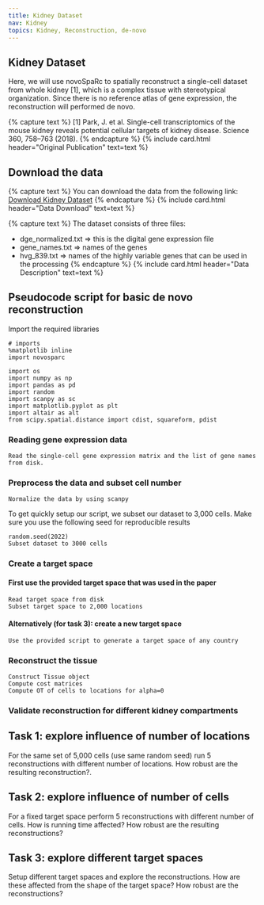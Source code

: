 ```yaml
---
title: Kidney Dataset
nav: Kidney
topics: Kidney, Reconstruction, de-novo
---
```


## Kidney Dataset

Here, we will use novoSpaRc to spatially reconstruct a single-cell dataset from whole kidney [1], which is a complex tissue with stereotypical organization. Since there is no reference atlas of gene expression, the reconstruction will performed de novo. 

{% capture text %} [1] Park, J. et al. Single-cell transcriptomics of the mouse kidney reveals potential cellular targets of kidney disease. Science 360, 758–763 (2018). {% endcapture %}
{% include card.html header="Original Publication" text=text %}

## Download the data

{% capture text %} You can download the data from the following link:
[Download Kidney Dataset](https://gigamove.rwth-aachen.de/en/download/60d8b33b09c0cc4da07783830380771d)
{% endcapture %}
{% include card.html header="Data Download" text=text %}

{% capture text %}
The dataset consists of three files:
- dge_normalized.txt => this is the digital gene expression file
- gene_names.txt => names of the genes
- hvg_839.txt => names of the highly variable genes that can be used in the processing
{% endcapture %}
{% include card.html header="Data Description" text=text %}


## Pseudocode script for basic de novo reconstruction

Import the required libraries

```
# imports
%matplotlib inline
import novosparc

import os
import numpy as np
import pandas as pd
import random
import scanpy as sc
import matplotlib.pyplot as plt
import altair as alt
from scipy.spatial.distance import cdist, squareform, pdist
```

### Reading gene expression data
```
Read the single-cell gene expression matrix and the list of gene names from disk.
```

### Preprocess the data and subset cell number
```
Normalize the data by using scanpy
```

To get quickly setup our script, we subset our dataset to 3,000 cells. Make sure you use the following seed for reproducible results

```
random.seed(2022)
Subset dataset to 3000 cells
```

### Create a target space
#### First use the provided target space that was used in the paper
```
Read target space from disk
Subset target space to 2,000 locations
```

#### Alternatively (for task 3): create a new target space
```
Use the provided script to generate a target space of any country
```

### Reconstruct the tissue
```
Construct Tissue object
Compute cost matrices
Compute OT of cells to locations for alpha=0
```

### Validate reconstruction for different kidney compartments

## Task 1: explore influence of number of locations
For the same set of 5,000 cells (use same random seed) run 5 reconstructions with different number of locations. How robust are the resulting reconstruction?.

## Task 2: explore influence of number of cells
For a fixed target space perform 5 reconstructions with different number of cells. How is running time affected? How robust are the resulting reconstructions?

## Task 3: explore different target spaces
Setup different target spaces and explore the reconstructions. How are these affected from the shape of the target space? How robust are the reconstructions?